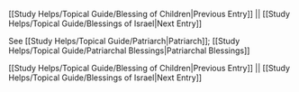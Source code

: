 [[Study Helps/Topical Guide/Blessing of Children|Previous Entry]]  ||  [[Study Helps/Topical Guide/Blessings of Israel|Next Entry]]

 See [[Study Helps/Topical Guide/Patriarch|Patriarch]]; [[Study Helps/Topical Guide/Patriarchal Blessings|Patriarchal Blessings]]

[[Study Helps/Topical Guide/Blessing of Children|Previous Entry]]  ||  [[Study Helps/Topical Guide/Blessings of Israel|Next Entry]]